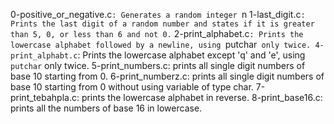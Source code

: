 0-positive_or_negative.c`: Generates a random integer `n
1-last_digit.c`: Prints the last digit of a random number and states if it is greater than 5, 0, or less than 6 and not 0.`
2-print_alphabet.c`: Prints the lowercase alphabet followed by a newline, using `putchar` only twice.
4-print_alphabt.c`: Prints the lowercase alphabet except 'q' and 'e', using `putchar` only twice.
5-print_numbers.c: prints all single digit numbers of base 10 starting from 0.
6-print_numberz.c: prints all single digit numbers of base 10 starting from 0 without using variable of type char.
7-print_tebahpla.c: prints the lowercase alphabet in reverse.
8-print_base16.c: prints all the numbers of base 16 in lowercase.
